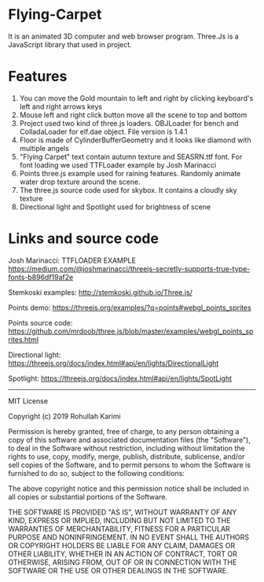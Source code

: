 # Flying-Carpet
It is an animated 3D computer and web browser program. Three.Js is a JavaScript library that used in project. 

# Features
1. You can move the Gold mountain to left and right by clicking keyboard's left and right arrows keys
2. Mouse left and right click button move all the scene to top and bottom 
3. Project used two kind of three.js loaders. OBJLoader for bench and ColladaLoader for elf.dae object. File version is 1.4.1
4. Floor is made of CylinderBufferGeometry and it looks like diamond with multiple angels
5. "Flying Carpet" text contain autumn texture and SEASRN.ttf font. For font loading we used TTFLoader example by Josh Marinacci
7. Points three.js example used for raining features. Randomly animate water drop texture around the scene.
8. The three.js source code used for skybox. It contains a cloudly sky texture
9. Directional light and Spotlight used for brightness of scene
 

# Links and source code

Josh Marinacci: TTFLOADER EXAMPLE 
https://medium.com/@joshmarinacci/threejs-secretly-supports-true-type-fonts-b896df19af2e

Stemkoski examples: 
http://stemkoski.github.io/Three.js/

Points demo:
https://threejs.org/examples/?q=points#webgl_points_sprites

Points source code:
https://github.com/mrdoob/three.js/blob/master/examples/webgl_points_sprites.html

Directional light:
https://threejs.org/docs/index.html#api/en/lights/DirectionalLight

Spotlight:
https://threejs.org/docs/index.html#api/en/lights/SpotLight

------------------------------------------------------------------------------------------------------------

MIT License

Copyright (c) 2019 Rohullah Karimi

Permission is hereby granted, free of charge, to any person obtaining a copy
of this software and associated documentation files (the "Software"), to deal
in the Software without restriction, including without limitation the rights
to use, copy, modify, merge, publish, distribute, sublicense, and/or sell
copies of the Software, and to permit persons to whom the Software is
furnished to do so, subject to the following conditions:

The above copyright notice and this permission notice shall be included in all
copies or substantial portions of the Software.

THE SOFTWARE IS PROVIDED "AS IS", WITHOUT WARRANTY OF ANY KIND, EXPRESS OR
IMPLIED, INCLUDING BUT NOT LIMITED TO THE WARRANTIES OF MERCHANTABILITY,
FITNESS FOR A PARTICULAR PURPOSE AND NONINFRINGEMENT. IN NO EVENT SHALL THE
AUTHORS OR COPYRIGHT HOLDERS BE LIABLE FOR ANY CLAIM, DAMAGES OR OTHER
LIABILITY, WHETHER IN AN ACTION OF CONTRACT, TORT OR OTHERWISE, ARISING FROM,
OUT OF OR IN CONNECTION WITH THE SOFTWARE OR THE USE OR OTHER DEALINGS IN THE
SOFTWARE.
